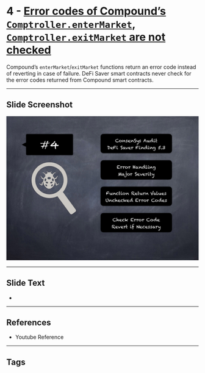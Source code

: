 
# 4 - [Error codes of Compound’s `Comptroller.enterMarket`, `Comptroller.exitMarket` are not checked](./Error%20codes%20of%20Compound’s%20`Comptroller.enterMarket`,%20`Comptroller.exitMarket`%20are%20not%20checked.md)

 Compound’s `enterMarket`/`exitMarket` functions return an error code instead of reverting in case of failure. DeFi Saver smart contracts never check for the error codes returned from Compound smart contracts.


___
## Slide Screenshot
![004.png](../../images/7.%20Audit%20Findings%20101/004.png)
___
## Slide Text
- 
___
## References
- Youtube Reference
___
## Tags
